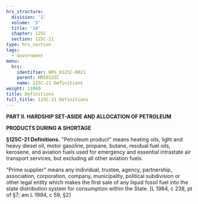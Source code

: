 ```yaml
---
hrs_structure:
  division: '1'
  volume: '3'
  title: '10'
  chapter: 125C
  section: 125C-21
type: hrs_section
tags:
  - Government
menu:
  hrs:
    identifier: HRS_0125C-0021
    parent: HRS0125C
    name: 125C-21 Definitions
weight: 11060
title: Definitions
full_title: 125C-21 Definitions
---
```

**PART II. HARDSHIP SET-ASIDE AND ALLOCATION OF PETROLEUM**

**PRODUCTS DURING A SHORTAGE**

**§125C-21 Definitions.** "Petroleum product" means heating oils, light and heavy diesel oil, motor gasoline, propane, butane, residual fuel oils, kerosene, and aviation fuels used for emergency and essential intrastate air transport services, but excluding all other aviation fuels.

"Prime supplier" means any individual, trustee, agency, partnership, association, corporation, company, municipality, political subdivision or other legal entity which makes the first sale of any liquid fossil fuel into the state distribution system for consumption within the State. [L 1984, c 238, pt of §7; am L 1994, c 59, §2]